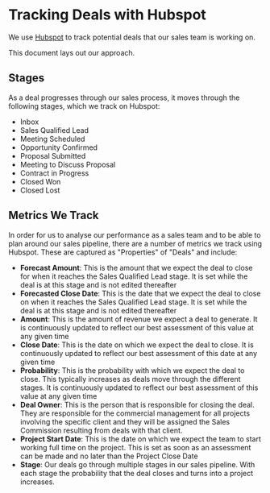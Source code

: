 # Tracking Deals with Hubspot

We use [Hubspot](https://app.hubspot.com) to track potential deals that our
sales team is working on.

This document lays out our approach.

## Stages

As a deal progresses through our sales process, it moves through the following
stages, which we track on Hubspot:

* Inbox
* Sales Qualified Lead
* Meeting Scheduled
* Opportunity Confirmed
* Proposal Submitted
* Meeting to Discuss Proposal
* Contract in Progress
* Closed Won
* Closed Lost

## Metrics We Track

In order for us to analyse our performance as a sales team and to be able to
plan around our sales pipeline, there are a number of metrics we track using
Hubspot. These are captured as "Properties" of "Deals" and include:

* **Forecast Amount**: This is the amount that we expect the deal to close for
  when it reaches the Sales Qualified Lead stage. It is set while the deal is at
this stage and is not edited thereafter
* **Forecasted Close Date**: This is the date that we expect the deal to close
  on when it reaches the Sales Qualified Lead stage. It is set while the deal is
at this stage and is not edited thereafter
* **Amount**: This is the amount of revenue we expect a deal to generate. It is
  continuously updated to reflect our best assessment of this value at any given
time
* **Close Date**: This is the date on which we expect the deal to close. It is
  continuously updated to reflect our best assessment of this date at any given
time
* **Probability**: This is the probability with which we expect the deal to
  close. This typically increases as deals move through the different stages. It
is continuously updated to reflect our best assessment of this value at any
given time
* **Deal Owner**: This is the person that is responsible for closing the deal.
  They are responsible for the commercial management for all projects involving
the specific client and they will be assigned the Sales Commission resulting
from deals with that client.
* **Project Start Date**: This is the date on which we expect the team to start
  working full time on the project. This is set as soon as an assessment can be
made and no later than the Project Close Date
* **Stage**: Our deals go through multiple stages in our sales pipeline. With each 
   stage the probability that the deal closes and turns into a project increases.



